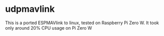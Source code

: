 # udpmavlink
This is a ported ESPMAVlink to linux, tested on Raspberry Pi Zero W. It took only around 20% CPU usage on Pi Zero W
